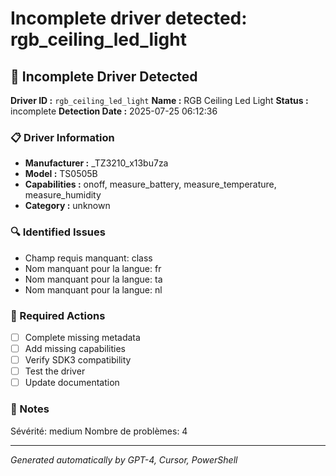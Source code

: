 # Incomplete driver detected: rgb_ceiling_led_light

## 🚨 Incomplete Driver Detected

**Driver ID :** `rgb_ceiling_led_light`
**Name :** RGB Ceiling Led Light
**Status :** incomplete
**Detection Date :** 2025-07-25 06:12:36

### 📋 Driver Information
- **Manufacturer :** _TZ3210_x13bu7za
- **Model :** TS0505B
- **Capabilities :** onoff, measure_battery, measure_temperature, measure_humidity
- **Category :** unknown

### 🔍 Identified Issues
- Champ requis manquant: class
- Nom manquant pour la langue: fr
- Nom manquant pour la langue: ta
- Nom manquant pour la langue: nl

### 🎯 Required Actions
- [ ] Complete missing metadata
- [ ] Add missing capabilities
- [ ] Verify SDK3 compatibility
- [ ] Test the driver
- [ ] Update documentation

### 📝 Notes
Sévérité: medium
Nombre de problèmes: 4

---
*Generated automatically by GPT-4, Cursor, PowerShell*

